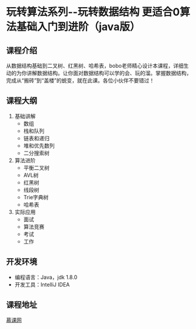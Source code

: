 # 玩转算法系列--玩转数据结构 更适合0算法基础入门到进阶（java版）  

## 课程介绍  

从数据结构基础到二叉树、红黑树、哈希表，bobo老师精心设计本课程，详细生动的为你讲解数据结构。让你面对数据结构可以学的会、玩的溜。掌握数据结构，完成从“搬砖”到“盖楼”的蜕变，就在此课。各位小伙伴不要错过！  

## 课程大纲  

1. 基础讲解  
	- 数组  
	- 栈和队列  
	- 链表和递归  
	- 堆和优先数列  
	- 二分搜索树  
2. 算法进阶  
	- 平衡二叉树  
	- AVL树  
	- 红黑树  
	- 线段树  
	- Trie字典树  
	- 哈希表  
3. 实际应用  
	- 面试  
	- 算法竞赛  
	- 考试  
	- 工作  

## 开发环境

- 编程语言：Java，jdk 1.8.0
- 开发工具：IntelliJ IDEA

## 课程地址  

[慕课网](https://coding.imooc.com/class/207.html)

